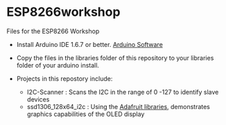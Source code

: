 # ESP8266workshop
Files for the ESP8266 Workshop

* Install Arduino IDE 1.6.7 or better. [Arduino Software](https://www.arduino.cc/en/Main/Software)
* Copy the files in the libraries folder of this repository to your libraries folder of your arduino install.

* Projects in this repostory include:
	+ I2C-Scanner : Scans the I2C in the range of 0 -127 to identify slave devices
	+ ssd1306_128x64_i2c : Using the [Adafruit libraries](https://learn.adafruit.com/monochrome-oled-breakouts/arduino-library-and-examples), demonstrates graphics capabilities of the OLED display 





